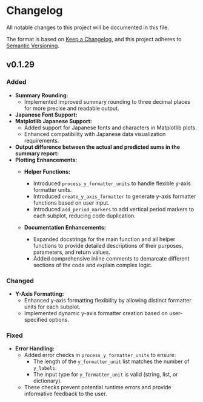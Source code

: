 # Changelog

All notable changes to this project will be documented in this file.

The format is based on [Keep a Changelog](https://keepachangelog.com/en/1.1.0/),
and this project adheres to [Semantic Versioning](https://semver.org/spec/v2.0.0.html).

## v0.1.29

### Added

- **Summary Rounding:**
    - Implemented improved summary rounding to three decimal places for more precise and readable output.
- **Japanese Font Support:**
- **Matplotlib Japanese Support:**
    - Added support for Japanese fonts and characters in Matplotlib plots.
    - Enhanced compatibility with Japanese data visualization requirements.
- **Output difference between the actual and predicted sums in the summary report:**
- **Plotting Enhancements:**
    - **Helper Functions:**
        - Introduced `process_y_formatter_units` to handle flexible y-axis formatter units.
        - Introduced `create_y_axis_formatter` to generate y-axis formatter functions based on user input.
        - Introduced `add_period_markers` to add vertical period markers to each subplot, reducing code duplication.

    - **Documentation Enhancements:**
        - Expanded docstrings for the main function and all helper functions to provide detailed descriptions of their
          purposes, parameters, and return values.
        - Added comprehensive inline comments to demarcate different sections of the code and explain complex logic.

### Changed

- **Y-Axis Formatting:**
    - Enhanced y-axis formatting flexibility by allowing distinct formatter units for each subplot.
    - Implemented dynamic y-axis formatter creation based on user-specified options.

### Fixed

- **Error Handling:**
    - Added error checks in `process_y_formatter_units` to ensure:
        - The length of the `y_formatter_unit` list matches the number of `y_labels`.
        - The input type for `y_formatter_unit` is valid (string, list, or dictionary).
    - These checks prevent potential runtime errors and provide informative feedback to the user.

